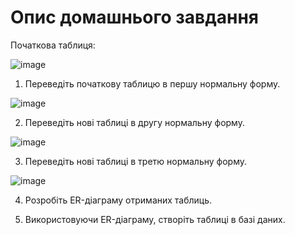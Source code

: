 

# Опис домашнього завдання

Початкова таблиця:

![image](https://github.com/user-attachments/assets/a20e6b6d-c873-4559-86a8-fb321530d8d9)


1. Переведіть початкову таблицю в першу нормальну форму.

 ![image](https://github.com/user-attachments/assets/61b57a62-5a1b-46c4-aa72-4ab7cf07cc43)



2. Переведіть нові таблиці в другу нормальну форму.

  ![image](https://github.com/user-attachments/assets/35ef2715-f5bc-47b5-be68-6b54ecbb7b45)



3. Переведіть нові таблиці в третю нормальну форму.

![image](https://github.com/user-attachments/assets/a97a923e-ae9b-439d-bbaf-1a75c1568fc5)


4. Розробіть ER-діаграму отриманих таблиць.

   
5. Використовуючи ER-діаграму, створіть таблиці в базі даних.

 
